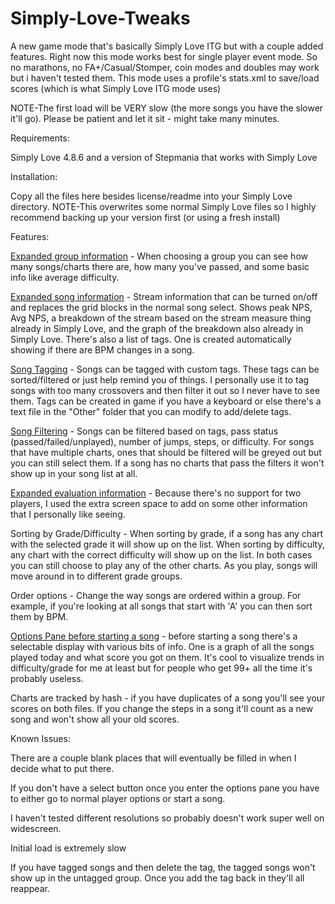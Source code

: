 # Simply-Love-Tweaks
A new game mode that's basically Simply Love ITG but with a couple added features. Right now this mode works best for single player event mode. So no marathons, no FA+/Casual/Stomper, coin modes and doubles may work but i haven't tested them. This mode uses a profile's stats.xml to save/load scores (which is what Simply Love ITG mode uses)

NOTE-The first load will be VERY slow (the more songs you have the slower it'll go). Please be patient and let it sit - might take many minutes.

Requirements:

Simply Love 4.8.6 and a version of Stepmania that works with Simply Love

Installation:

Copy all the files here besides license/readme into your Simply Love directory.
NOTE-This overwrites some normal Simply Love files so I highly recommend backing up your version first (or using a fresh install)

Features:

[Expanded group information](https://i.imgur.com/7wbqhrt.jpg) - When choosing a group you can see how many songs/charts there are, how many you've passed, and some basic info like average difficulty.

[Expanded song information](https://i.imgur.com/XfJ5sgV.jpg) - Stream information that can be turned on/off and replaces the grid blocks in the normal song select. Shows peak NPS, Avg NPS, a breakdown of the stream based on the stream measure thing already in Simply Love, and the graph of the breakdown also already in Simply Love. There's also a list of tags. One is created automatically showing if there are BPM changes in a song.

[Song Tagging](https://i.imgur.com/SVJraE9.jpg) - Songs can be tagged with custom tags. These tags can be sorted/filtered or just help remind you of things. I personally use it to tag songs with too many crossovers and then filter it out so I never have to see them. Tags can be created in game if you have a keyboard or else there's a text file in the "Other" folder that you can modify to add/delete tags.

[Song Filtering](https://i.imgur.com/oGDJYy3.jpg) - Songs can be filtered based on tags, pass status (passed/failed/unplayed), number of jumps, steps, or difficulty. For songs that have multiple charts, ones that should be filtered will be greyed out but you can still select them. If a song has no charts that pass the filters it won't show up in your song list at all.

[Expanded evaluation information](https://i.imgur.com/j8duPhv.jpg) - Because there's no support for two players, I used the extra screen space to add on some other information that I personally like seeing.

Sorting by Grade/Difficulty - When sorting by grade, if a song has any chart with the selected grade it will show up on the list. When sorting by difficulty, any chart with the correct difficulty will show up on the list. In both cases you can still choose to play any of the other charts. As you play, songs will move around in to different grade groups.

Order options - Change the way songs are ordered within a group. For example, if you're looking at all songs that start with 'A' you can then sort them by BPM.

[Options Pane before starting a song](https://i.imgur.com/GU6vXBR.jpg) - before starting a song there's a selectable display with various bits of info. One is a graph of all the songs played today and what score you got on them. It's cool to visualize trends in difficulty/grade for me at least but for people who get 99+ all the time it's probably useless.

Charts are tracked by hash - if you have duplicates of a song you'll see your scores on both files. If you change the steps in a song it'll count as a new song and won't show all your old scores.

Known Issues:

There are a couple blank places that will eventually be filled in when I decide what to put there.

If you don't have a select button once you enter the options pane you have to either go to normal player options or start a song. 

I haven't tested different resolutions so probably doesn't work super well on widescreen.

Initial load is extremely slow

If you have tagged songs and then delete the tag, the tagged songs won't show up in the untagged group. Once you add the tag back in they'll all reappear.

